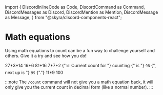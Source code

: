 import {
  DiscordInlineCode as Code,
  DiscordCommand as Command,
  DiscordMessages as Discord,
  DiscordMention as Mention,
  DiscordMessage as Message,
} from "@skyra/discord-components-react";

# Math equations

Using math equations to count can be a fun way to challenge yourself and others. Give it a try and see how you do!

<Discord className="bg-gray-100 p-4 rounded-lg shadow-md">
  <Message className="text-blue-500">27*3+14</Message>
  <!-- mdx fails without this space?? -->
  <Message className="text-blue-500">16*6</Message>
  <Message className="text-blue-500">81+16</Message>
  <!-- mdx fails without this space?? -->
  <Message className="text-blue-500">7*7*2</Message>
  <Message profile="countr" ephemeral className="bg-yellow-100 p-2 rounded-md">
    <Command slot="reply" command="/count" className="text-green-500" />
    {"📊 Current count for "}
    <Mention type="channel" className="text-red-500">counting</Mention>
    {" is "}
    <Code className="bg-gray-200 p-1 rounded">98</Code>
    {", next up is "}
    <Code className="bg-gray-200 p-1 rounded">99</Code>
    {"."}
  </Message>
  <Message className="text-blue-500">11*9</Message>
  <Message className="text-blue-500">100</Message>
</Discord>

<br/>

:::note
The `/count` command will not give you a math equation back, it will only give you the current count in decimal form (like a normal number).
:::
